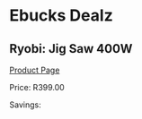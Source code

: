 
# Ebucks Dealz
## Ryobi: Jig Saw 400W
[Product Page](https://www.ebucks.com/web/shop/productSelected.do?prodId=315062947&catId=717342768)

Price: R399.00

Savings: 


	